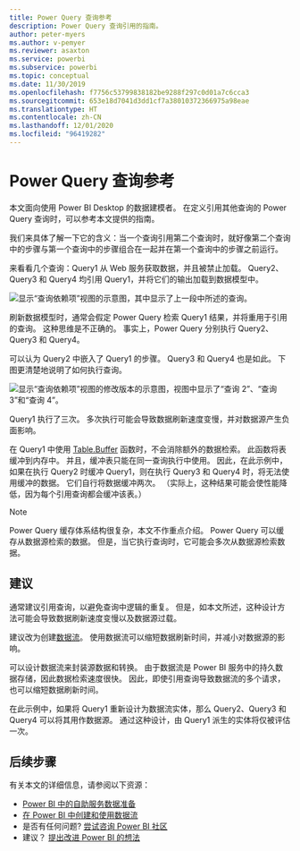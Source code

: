 ```yaml
---
title: Power Query 查询参考
description: Power Query 查询引用的指南。
author: peter-myers
ms.author: v-pemyer
ms.reviewer: asaxton
ms.service: powerbi
ms.subservice: powerbi
ms.topic: conceptual
ms.date: 11/30/2019
ms.openlocfilehash: f7756c53799838182be9288f297c0d01a7c6cca3
ms.sourcegitcommit: 653e18d7041d3dd1cf7a38010372366975a98eae
ms.translationtype: HT
ms.contentlocale: zh-CN
ms.lasthandoff: 12/01/2020
ms.locfileid: "96419282"
---
```

# <a name="referencing-power-query-queries"></a>Power Query 查询参考

本文面向使用 Power BI Desktop 的数据建模者。 在定义引用其他查询的 Power Query 查询时，可以参考本文提供的指南。

我们来具体了解一下它的含义：当一个查询引用第二个查询时，就好像第二个查询中的步骤与第一个查询中的步骤组合在一起并在第一个查询中的步骤之前运行。

来看看几个查询：Query1 从 Web 服务获取数据，并且被禁止加载。 Query2、Query3 和 Query4   均引用 Query1，并将它们的输出加载到数据模型中。

![显示“查询依赖项”视图的示意图，其中显示了上一段中所述的查询。](media/power-query-referenced-queries/query-dependencies-web-service.png)

刷新数据模型时，通常会假定 Power Query 检索 Query1 结果，并将重用于引用的查询。 这种思维是不正确的。 事实上，Power Query 分别执行 Query2、Query3 和 Query4。

可以认为 Query2 中嵌入了 Query1 的步骤。 Query3 和 Query4 也是如此。 下图更清楚地说明了如何执行查询。

![显示“查询依赖项”视图的修改版本的示意图，视图中显示了“查询 2”、“查询 3”和“查询 4”。](media/power-query-referenced-queries/query-dependencies-web-service-concept.png)

Query1 执行了三次。 多次执行可能会导致数据刷新速度变慢，并对数据源产生负面影响。

在 Query1 中使用 [Table.Buffer](/powerquery-m/table-buffer) 函数时，不会消除额外的数据检索。 此函数将表缓冲到内存中。 并且，缓冲表只能在同一查询执行中使用。 因此，在此示例中，如果在执行 Query2 时缓冲 Query1，则在执行 Query3 和 Query4 时，将无法使用缓冲的数据。 它们自行将数据缓冲两次。 （实际上，这种结果可能会使性能降低，因为每个引用查询都会缓冲该表。）

> [!NOTE]
> Power Query 缓存体系结构很复杂，本文不作重点介绍。 Power Query 可以缓存从数据源检索的数据。 但是，当它执行查询时，它可能会多次从数据源检索数据。

## <a name="recommendations"></a>建议

通常建议引用查询，以避免查询中逻辑的重复。 但是，如本文所述，这种设计方法可能会导致数据刷新速度变慢以及数据源过载。

建议改为创建[数据流](../transform-model/dataflows/dataflows-introduction-self-service.md)。 使用数据流可以缩短数据刷新时间，并减小对数据源的影响。

可以设计数据流来封装源数据和转换。 由于数据流是 Power BI 服务中的持久数据存储，因此数据检索速度很快。 因此，即使引用查询导致数据流的多个请求，也可以缩短数据刷新时间。

在此示例中，如果将 Query1 重新设计为数据流实体，那么 Query2、Query3 和 Query4 可以将其用作数据源。 通过这种设计，由 Query1 派生的实体将仅被评估一次。

## <a name="next-steps"></a>后续步骤

有关本文的详细信息，请参阅以下资源：

- [Power BI 中的自助服务数据准备](../transform-model/dataflows/dataflows-introduction-self-service.md)
- [在 Power BI 中创建和使用数据流](../transform-model/dataflows/dataflows-create.md)
- 是否有任何问题? [尝试咨询 Power BI 社区](https://community.powerbi.com/)
- 建议？ [提出改进 Power BI 的想法](https://ideas.powerbi.com/)